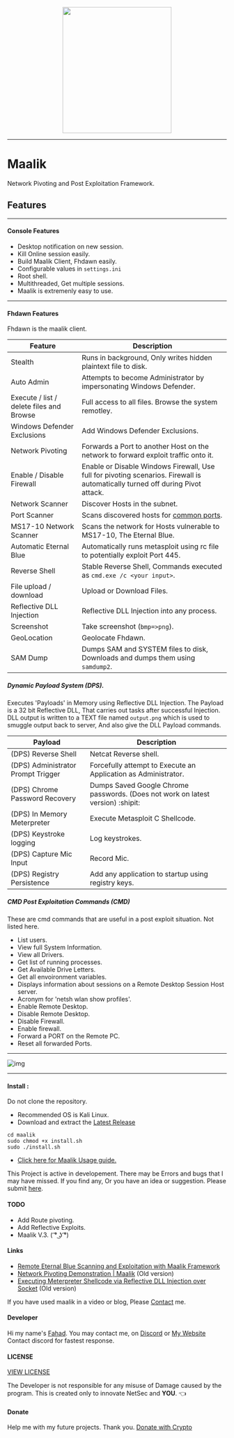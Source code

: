 <p align = "center">
  <img src="https://github.com/quantumcored/maalik/raw/master/maaliklogo.png" height = "290" width = "250">
  </p>

---

# Maalik
Network Pivoting and Post Exploitation Framework.

## Features
---

#### Console Features

- Desktop notification on new session.
- Kill Online session easily.
- Build Maalik Client, Fhdawn easily.
- Configurable values in ``settings.ini`` 
- Root shell.
- Multithreaded, Get multiple sessions.
- Maalik is extremenly easy to use.

---
#### Fhdawn Features
Fhdawn is the maalik client.

Feature | Description
--------|-------------
Stealth | Runs in background, Only writes hidden plaintext file to disk.
Auto Admin | Attempts to become Administrator by impersonating Windows Defender.
Execute / list / delete files and Browse | Full access to all files. Browse the system remotley.
Windows Defender Exclusions | Add Windows Defender Exclusions.
Network Pivoting | Forwards a Port to another Host on the network to forward exploit traffic onto it.
Enable / Disable Firewall | Enable or Disable Windows Firewall, Use full for pivoting scenarios. Firewall is automatically turned off during Pivot attack.
Network Scanner | Discover Hosts in the subnet.
Port Scanner | Scans discovered hosts for [common ports](https://github.com/quantumcored/maalik/blob/master/common_ports).
MS17-10 Network Scanner | Scans the network for Hosts vulnerable to MS17-10, The Eternal Blue.
Automatic Eternal Blue | Automatically runs metasploit using rc file to potentially exploit Port 445.
Reverse Shell | Stable Reverse Shell, Commands executed as ``cmd.exe /c <your input>``.
File upload / download | Upload or Download Files.
Reflective DLL Injection | Reflective DLL Injection into any process.
Screenshot | Take screenshot (``bmp=>png``).
GeoLocation | Geolocate Fhdawn.
SAM Dump | Dumps SAM and SYSTEM files to disk, Downloads and dumps them using ``samdump2``.


##### Dynamic Payload System (DPS). 
Executes 'Payloads' in Memory using Reflective DLL Injection.
The Payload is a 32 bit Reflective DLL, That carries out tasks after successful Injection.
DLL output is written to a TEXT file named ``output.png`` which is used to smuggle output back to server, And also give the DLL Payload commands.

Payload | Description
--------|------------
(DPS) Reverse Shell | Netcat Reverse shell.
(DPS) Administrator Prompt Trigger | Forcefully attempt to Execute an Application as Administrator.
(DPS) Chrome Password Recovery | Dumps Saved Google Chrome passwords. (Does not work on latest version) :shipit:
(DPS) In Memory Meterpreter | Execute Metasploit C Shellcode.
(DPS) Keystroke logging | Log keystrokes.
(DPS) Capture Mic Input | Record Mic.
(DPS) Registry Persistence | Add any application to startup using registry keys.

##### CMD Post Exploitation Commands (CMD)
These are cmd commands that are useful in a post exploit situation. Not listed here.
- List users.
- View full System Information.
- View all Drivers.
- Get list of running processes.
- Get Available Drive Letters.
- Get all envoironment variables.
- Displays information about sessions on a Remote Desktop Session Host server.
- Acronym for 'netsh wlan show profiles'.
- Enable Remote Desktop.
- Disable Remote Desktop.
- Disable Firewall.
- Enable firewall.
- Forward a PORT on the Remote PC.
- Reset all forwarded Ports.

---

![img](https://github.com/quantumcored/maalik/raw/master/maalikp.png)

---

#### Install : 
Do not clone the repository.
- Recommended OS is Kali Linux.
- Download and extract the [Latest Release](https://github.com/quantumcored/maalik/releases/)
```
cd maalik
sudo chmod +x install.sh
sudo ./install.sh
```
- [Click here for Maalik Usage guide.](https://blog.quantumcored.com/index.php/2020/09/21/maalik-framework/)

This Project is active in developement. There may be Errors and bugs that I may have missed. If you find any, Or you have an idea or suggestion. Please submit [here](https://github.com/quantumcored/maalik/issues).

#### TODO 
- Add Route pivoting.
- Add Reflective Exploits.
- Maalik V.3. ( ͡° ͜ʖ ͡°)

#### Links
- [Remote Eternal Blue Scanning and Exploitation with Maalik Framework](https://blog.quantumcored.com/index.php/2020/11/28/remote-eternal-blue-scanning-and-exploitation-with-maalik-framework/)
- [Network Pivoting Demonstration | Maalik](https://youtu.be/4y1lYAkQSF4) (Old version)
- [Executing Meterpreter Shellcode via Reflective DLL Injection over Socket](https://youtu.be/XfT4CMY5cjM) (Old version)

If you have used maalik in a video or blog, Please [Contact](#Developer) me.

#### Developer
Hi my name's [Fahad](https://github.com/quantumcore).
You may contact me, on [Discord](https://discordapp.com/invite/8snh7nx) or [My Website](https://quantumcored.com/)
Contact discord for fastest response.

#### LICENSE
[VIEW LICENSE](https://github.com/quantumcored/maalik/blob/master/LICENSE) 

The Developer is not responsible for any misuse of Damage caused by the program. This is created only to innovate NetSec and **YOU**. :point_left:

#### Donate
Help me with my future projects. Thank you.
[Donate with Crypto](https://commerce.coinbase.com/checkout/cebcb394-f73e-4990-98b9-b3fdd852358f)
